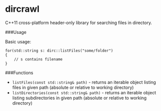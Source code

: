 dircrawl
========

C++11 cross-platform header-only library for searching files in directory.

###Usage

Basic usage:

    for(std::string s: dirc::listFiles("some/folder")
    {
        // s contains filename
    }

###Functions

* `listFiles(const std::string& path)` - returns an iterable object listing files in given path (absolute or relative to working directory)
* `listDirectories(const std::string& path)` - returns an iterable object listing subdirectories in given path (absolute or relative to working directory)
